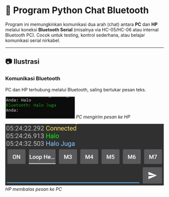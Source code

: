 # 💬 Program Python Chat Bluetooth

Program ini memungkinkan komunikasi dua arah (chat) antara **PC** dan **HP** melalui koneksi **Bluetooth Serial** (misalnya via HC-05/HC-06 atau internal Bluetooth PC). Cocok untuk testing, kontrol sederhana, atau belajar komunikasi serial nirkabel.

---

## 📷 Ilustrasi

### Komunikasi Bluetooth
PC dan HP terhubung melalui Bluetooth, saling bertukar pesan teks.

![PC](PC.PNG)
*PC mengirim pesan ke HP*

![HP](HP.jpg)
*HP membalas pesan ke PC*
